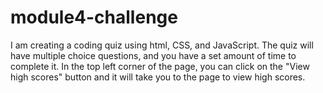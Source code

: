 # module4-challenge
I am creating a coding quiz using html, CSS, and JavaScript. 
The quiz will have multiple choice questions, and you have a set amount of time to complete it.
In the top left corner of the page, you can click on the "View high scores" button and it will take you to the page to view high scores.

